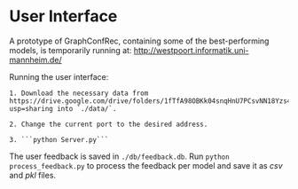 # User Interface

A prototype of GraphConfRec, containing some of the best-performing models, is temporarily running at: http://westpoort.informatik.uni-mannheim.de/

Running the user interface:

	1. Download the necessary data from https://drive.google.com/drive/folders/1fTfA98OBKk04snqHnU7PCsvNN18Yzs4Q?usp=sharing into `./data/`.
	
	2. Change the current port to the desired address. 
	
	3. ```python Server.py```

The user feedback is saved in `./db/feedback.db`. Run ```python process_feedback.py``` to process the feedback per model and save it as _csv_ and _pkl_ files.
